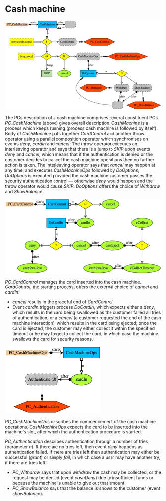 # Cash machine

<img src="PC_CashMachine.jpg" alt="PC_CashMachine">

The PCs description of a cash machine comprises several constituent PCs. <i>PC_CashMachine</i> (above) gives overall description. <i>CashMachine</i> is a process which keeps running (process cash machine is followed by itself). Body of <i>CashMachine</i> puts together <i>CardControl</i> and another throw operator
using a parallel composition operator which synchronises on events <i>deny</i>, <i>cardIn</i> and <i>cancel</i>. The throw operator executes an interleaving operator and says that there is a jump to <i>SKIP</i> upon events <i>deny</i> and <i>cancel</i>, which means that if the authentication is denied or the customer decides to cancel the cash machine operations then no further action is taken. The interleaving operator says that <i>cancel</i> may happen at any time, and executes <i>CashMachineOps</i> followed by <i>DoOptions</i>;  <i>DoOptions</i> is executed provided the cash machine customer passes the security  authentication control &mdash; otherwise <i>deny</i>  would happen and the throw operator would cause <i>SKIP</i>. <i>DoOptions</i> offers the choice of <i>Withdraw</i> and <i>ShowBalance</i>.

<img src="PC_CardControl.jpg" alt="PC_CardControl">

<i>PC_CardControl</i> manages the card inserted into the cash machine. <i>CardControl</i>, the starting process, offers the external choice of <i>cancel</i> and <i>cardIn</i>:
* <i>cancel</i> results in the graceful end of <i>CardControl</i>.
* Event <i>cardIn</i> triggers process <i>DoCardIn</i>, which expects either a <i>deny</i>, which results in the card being swallowed as the customer failed all tries of authentication, or a <i>cancel</i> (a customer requested the end of the cash machine interaction), which results in the card being ejected; once the card is ejected, the customer may either collect it within the specified timeout or he may forget to collect the card, in which case the machine swallows the card for security reasons.

<img src="PC_CashMachineOps.jpg" alt="PC_CashMachineOps">

<i>PC_CashMachineOps</i> describes the commencement of the cash machine operations. <i>CashMachineOps</i> expects the card to be inserted into the machine's slot, after which the authentication procedure is started.

<i>PC_Authentication</i> describes authentication through a number of tries (parameter <i>n</i>).
If there are no tries left, then event <i>deny</i> happens as authentication failed. If there are tries left then authentication may either be successful (<i>grant</i>) or simply <i>fail</i>, in which case a user may have another try, if there are tries left.
* <i>PC_Withdraw</i> says that upon <i>withdraw</i> the cash may be collected, or the request may be denied (event <i>cashDeny</i>) due to insufficient funds or because the machine is unable to give out that amount.
* <i>PC_ShowBalance</i> says that the balance is shown to the customer (event <i>showBalance</i>).
